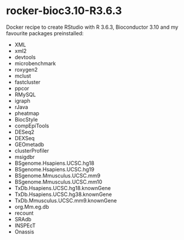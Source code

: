 # rocker-bioc3.10-R3.6.3
Docker recipe to create RStudio with R 3.6.3, Bioconductor 3.10 and my favourite packages preinstalled:

* XML
* xml2
* devtools
* microbenchmark
* roxygen2
* mclust
* fastcluster
* ppcor
* RMySQL
* igraph
* rJava
* pheatmap
* BiocStyle
* compEpiTools
* DESeq2
* DEXSeq
* GEOmetadb
* clusterProfiler
* msigdbr
* BSgenome.Hsapiens.UCSC.hg18
* BSgenome.Hsapiens.UCSC.hg19
* BSgenome.Mmusculus.UCSC.mm9
* BSgenome.Mmusculus.UCSC.mm10
* TxDb.Hsapiens.UCSC.hg18.knownGene
* TxDb.Hsapiens.UCSC.hg38.knownGene
* TxDb.Mmusculus.UCSC.mm9.knownGene
* org.Mm.eg.db
* recount
* SRAdb
* INSPEcT
* Onassis
